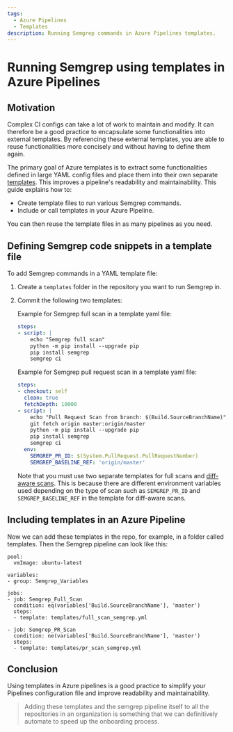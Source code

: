 ```yaml
---
tags:
  - Azure Pipelines
  - Templates
description: Running Semgrep commands in Azure Pipelines templates.
---
```

# Running Semgrep using templates in Azure Pipelines

## Motivation

Complex CI configs can take a lot of work to maintain and modify. It can therefore be a good practice to encapsulate some functionalities into external templates. By referencing these external templates, you are able to reuse functionalities more concisely and without having to define them again.

The primary goal of Azure templates is to extract some functionalities defined in large YAML config files and place them into their own separate [templates](https://learn.microsoft.com/en-us/azure/devops/pipelines/process/templates?view=azure-devops). This improves a pipeline's readability and maintainability. This guide explains how to:

* Create template files to run various Semgrep commands.
* Include or call templates in your Azure Pipeline.

You can then reuse the template files in as many pipelines as you need.

## Defining Semgrep code snippets in a template file

To add Semgrep commands in a YAML template file:

 1. Create a `templates` folder in the repository you want to run Semgrep in.
 2. Commit the following two templates: 
	
	Example for Semgrep full scan in a template yaml file:

	```yaml
	steps:
	- script: |
	    echo "Semgrep full scan"
	    python -m pip install --upgrade pip
	    pip install semgrep
	    semgrep ci
	```
 
	Example for Semgrep pull request scan in a template yaml file:

	```yaml
	steps:
	- checkout: self
	  clean: true
	  fetchDepth: 10000
	- script: |
	    echo "Pull Request Scan from branch: $(Build.SourceBranchName)"
	    git fetch origin master:origin/master
	    python -m pip install --upgrade pip
	    pip install semgrep
	    semgrep ci
	  env:
	    SEMGREP_PR_ID: $(System.PullRequest.PullRequestNumber)
	    SEMGREP_BASELINE_REF: 'origin/master'
	```
 
	Note that you must use two separate templates for full scans and [diff-aware scans](/semgrep-ci/running-semgrep-ci-without-semgrep-cloud-platform/#diff-aware-scanning). This is because there are different environment variables used depending on the type of scan such as `SEMGREP_PR_ID` and `SEMGREP_BASELINE_REF` in the template for diff-aware scans.

## Including templates in an Azure Pipeline

Now we can add these templates in the repo, for example, in a folder called templates.
Then the Semgrep pipeline can look like this:

``````
pool:
  vmImage: ubuntu-latest

variables:
- group: Semgrep_Variables

jobs:
- job: Semgrep_Full_Scan
  condition: eq(variables['Build.SourceBranchName'], 'master')
  steps:
  - template: templates/full_scan_semgrep.yml

- job: Semgrep_PR_Scan
  condition: ne(variables['Build.SourceBranchName'], 'master')
  steps:
  - template: templates/pr_scan_semgrep.yml
``````

## Conclusion

Using templates in Azure pipelines is a good practice to simplify your Pipelines configuration file and improve readability and maintainability.
> Adding these templates and the semgrep pipeline itself to all the repositories in an organization is something that we can definitively automate to speed up the onboarding process. 
   
